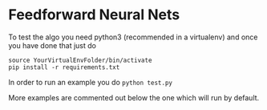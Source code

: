 # Feedforward Neural Nets
To test the algo you need python3 (recommended in a virtualenv) and once you have done that just do
```
source YourVirtualEnvFolder/bin/activate
pip install -r requirements.txt
```

In order to run an example you do
```python test.py```

More examples are commented out below the one which will run by default. 
